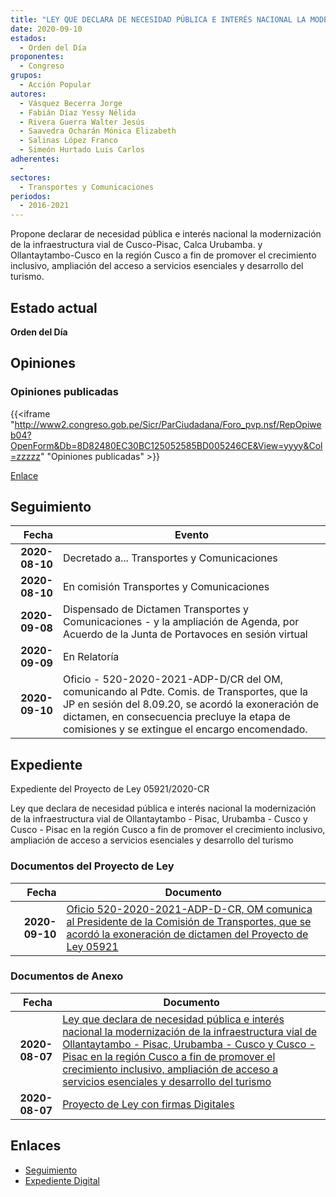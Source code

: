 ```yaml
---
title: "LEY QUE DECLARA DE NECESIDAD PÚBLICA E INTERÉS NACIONAL LA MODERNIZACIÓN DE LA INFRAESTRUCTURA VIAL DE OLLANTAYTAMBO-PISAC, URUBAMBA-CUSCO Y CUSCO-PISAC EN LA REGIÓN CUSCO A FIN DE PROMOVER EL CRECIMIENTO INCLUSIVO, AMPLIACIÓN DE ACCESO A SERVICIOS ESENCIALES Y DESARROLLO DEL TURISMO"
date: 2020-09-10
estados: 
  - Orden del Día
proponentes: 
  - Congreso
grupos: 
  - Acción Popular
autores: 
  - Vásquez Becerra Jorge
  - Fabián Díaz Yessy Nélida
  - Rivera Guerra Walter Jesús
  - Saavedra Ocharán Mónica Elizabeth
  - Salinas López Franco
  - Simeón Hurtado Luis Carlos
adherentes: 
  - 
sectores: 
  - Transportes y Comunicaciones
periodos: 
  - 2016-2021
---
```


Propone declarar de necesidad pública e interés nacional la modernización de la infraestructura vial de Cusco-Pisac, Calca Urubamba. y Ollantaytambo-Cusco en la región Cusco a fin de promover el crecimiento inclusivo, ampliación del acceso a servicios esenciales y desarrollo del turismo.


## Estado actual

**Orden del Día**

## Opiniones

### Opiniones publicadas

{{<iframe "http://www2.congreso.gob.pe/Sicr/ParCiudadana/Foro_pvp.nsf/RepOpiweb04?OpenForm&Db=8D82480EC30BC125052585BD005246CE&View=yyyy&Col=zzzzz" "Opiniones publicadas" >}}

[Enlace](http://www2.congreso.gob.pe/Sicr/ParCiudadana/Foro_pvp.nsf/RepOpiweb04?OpenForm&Db=8D82480EC30BC125052585BD005246CE&View=yyyy&Col=zzzzz)

## Seguimiento

| Fecha | Evento |
|------:|--------|
| **2020-08-10** | Decretado a... Transportes y Comunicaciones|
| **2020-08-10** | En comisión Transportes y Comunicaciones|
| **2020-09-08** | Dispensado de Dictamen Transportes y Comunicaciones - y la ampliación de Agenda, por Acuerdo de la Junta de Portavoces en sesión virtual|
| **2020-09-09** | En Relatoría|
| **2020-09-10** | Oficio - 520-2020-2021-ADP-D/CR del OM, comunicando al Pdte. Comis. de Transportes, que la JP en sesión del 8.09.20, se acordó la exoneración de dictamen, en consecuencia precluye la etapa de comisiones y se extingue el encargo encomendado.|


## Expediente

Expediente del Proyecto de Ley 05921/2020-CR

Ley que declara de necesidad pública e interés nacional la modernización de la infraestructura vial de Ollantaytambo - Pisac, Urubamba - Cusco y Cusco - Pisac en la región Cusco a fin de promover el crecimiento inclusivo, ampliación de acceso a servicios esenciales y desarrollo del turismo


### Documentos del Proyecto de Ley

| Fecha | Documento |
|------:|--------|
| **2020-09-10** | [Oficio 520-2020-2021-ADP-D-CR, OM comunica al Presidente de la Comisión de Transportes, que se acordó la exoneración de dictamen del Proyecto de Ley 05921](http://www.leyes.congreso.gob.pe/Documentos/2016_2021/Oficios/Oficialia_Mayor/OFICIO-520-2020-2021-ADP-D-CR.pdf) |

### Documentos de Anexo

| Fecha | Documento |
|------:|--------|
| **2020-08-07** | [Ley que declara de necesidad pública e interés nacional la modernización de la infraestructura vial de Ollantaytambo - Pisac, Urubamba - Cusco y Cusco - Pisac en la región Cusco a fin de promover el crecimiento inclusivo, ampliación de acceso a servicios esenciales y desarrollo del turismo](http://www.leyes.congreso.gob.pe/Documentos/2016_2021/Proyectos_de_Ley_y_de_Resoluciones_Legislativas/PL05921-20200807.pdf) |
| **2020-08-07** | [Proyecto de Ley con firmas Digitales](http://www.leyes.congreso.gob.pe/Documentos/2016_2021/Proyectos_de_Ley_y_de_Resoluciones_Legislativas/Proyectos_Firmas_digitales/PL05921.pdf) |

## Enlaces 

- [Seguimiento](http://www2.congreso.gob.pe/Sicr/TraDocEstProc/CLProLey2016.nsf/f7fff46988ca05b1052578e100829cc7/d62576e3d1e94b7b052585bd0064115e?OpenDocument)
- [Expediente Digital](http://www2.congreso.gob.pe/Sicr/TraDocEstProc/CLProLey2016.nsf/f7fff46988ca05b1052578e100829cc7/d62576e3d1e94b7b052585bd0064115e?OpenDocument&Click=05257FB7005EB655.eb71d0cf91d8294e05256cdf006b5706/$Body/0.1C6C)
